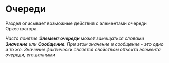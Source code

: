 # Очереди

Раздел описывает возможные действия с элементами очереди Оркестратора. 

*Часто понятие **Элемент очереди** может замещаться словами **Значение** или **Сообщение**. При этом значение и сообщение - это одно и то же. Значение фактически является свойством объекта элемента очереди, его данными*
